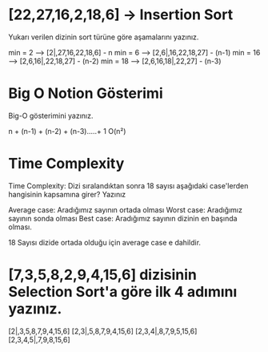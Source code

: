 # [22,27,16,2,18,6] -> Insertion Sort 
Yukarı verilen dizinin sort türüne göre aşamalarını yazınız.

min = 2 --> [2|,27,16,22,18,6] - n
min = 6 --> [2,6|,16,22,18,27] - (n-1)
min = 16 --> [2,6,16|,22,18,27] - (n-2)
min = 18 --> [2,6,16,18|,22,27] - (n-3)

# Big O Notion Gösterimi
Big-O gösterimini yazınız.

n + (n-1) + (n-2) + (n-3).....+ 1
O(n²)

# Time Complexity

Time Complexity: Dizi sıralandıktan sonra 18 sayısı aşağıdaki case'lerden hangisinin kapsamına girer? Yazınız

Average case: Aradığımız sayının ortada olması
Worst case: Aradığımız sayının sonda olması
Best case: Aradığımız sayının dizinin en başında olması.

18 Sayısı dizide ortada olduğu için average case e dahildir.

# [7,3,5,8,2,9,4,15,6] dizisinin Selection Sort'a göre ilk 4 adımını yazınız.

[2|,3,5,8,7,9,4,15,6]
[2,3|,5,8,7,9,4,15,6]
[2,3,4|,8,7,9,5,15,6]
[2,3,4,5|,7,9,8,15,6]